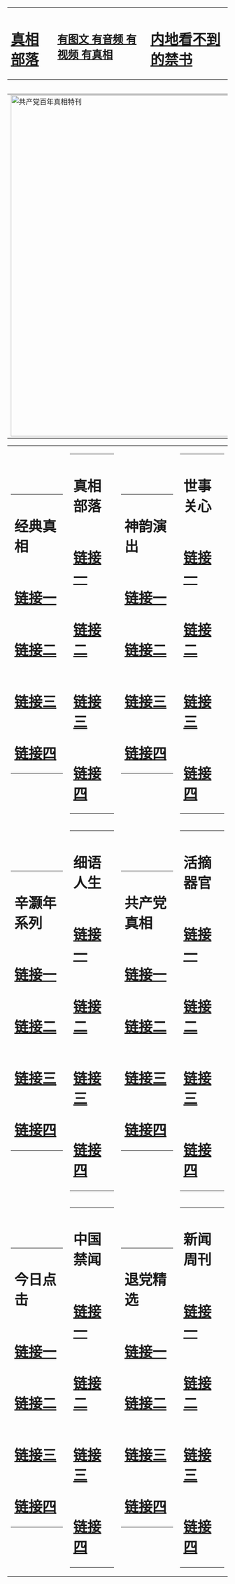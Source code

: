 <table><tr><td><H1><a href="http://zx.hopto.me/rfq3d">真相部落</a></H1></td><td><H2><a href="http://zx.hopto.me/00pz7">有图文 有音频 有视频 有真相</a></H2><td><H1><a href="http://zx.hopto.me/uklnz"> 内地看不到的禁书</a></H1></td></table><table><table><tr><td><a href="http://zx.hopto.me/ujakg"><img src="http://0738.k58.myers-usa.com/zx/bngcd/gcdbnzx.jpg" width="780"  border="0" alt="共产党百年真相特刊"></a></td></tr></table><table><tr><td><table><tr><td ><h1>经典真相</h1></td></tr><tr><td><h1>  <a href="http://zx.hopto.me/xvsb5" target=_blank>链接一</a>  </h1></td></tr><tr><td><h1>  <a href="http://zx.hopto.me/ocgkt" target=_blank>链接二</a>  </h1></td></tr><tr><td><h1>  <a href="http://zx.hopto.me/yi4c4" target=_blank>链接三</a>  </h1></td></tr><tr><td><h1>  <a href="http://zx.hopto.me/lfhp1" target=_blank>链接四</a>  </h1></td></tr></table></td><td><table><tr><td ><h1>真相部落</h1></td></tr><tr><td><h1>  <a href="http://zx.hopto.me/4025-" target=_blank>链接一</a>  </h1></td></tr><tr><td><h1>  <a href="http://zx.hopto.me/0nvth" target=_blank>链接二</a>  </h1></td></tr><tr><td><h1>  <a href="http://zx.hopto.me/r7pic" target=_blank>链接三</a>  </h1></td></tr><tr><td><h1>  <a href="http://zx.hopto.me/470x4" target=_blank>链接四</a>  </h1></td></tr></table></td><td><table><tr><td ><h1>神韵演出</h1></td></tr><tr><td><h1>  <a href="http://zx.hopto.me/74za-" target=_blank>链接一</a>  </h1></td></tr><tr><td><h1>  <a href="http://zx.hopto.me/ka0e2" target=_blank>链接二</a>  </h1></td></tr><tr><td><h1>  <a href="http://zx.hopto.me/z5acc" target=_blank>链接三</a>  </h1></td></tr><tr><td><h1>  <a href="http://zx.hopto.me/oedd6" target=_blank>链接四</a>  </h1></td></tr></table></td><td><table><tr><td ><h1>世事关心</h1></td></tr><tr><td><h1>  <a href="http://zx.hopto.me/pby6r" target=_blank>链接一</a>  </h1></td></tr><tr><td><h1>  <a href="http://zx.hopto.me/j63i3" target=_blank>链接二</a>  </h1></td></tr><tr><td><h1>  <a href="http://zx.hopto.me/mm072" target=_blank>链接三</a>  </h1></td></tr><tr><td><h1>  <a href="http://zx.hopto.me/41m8s" target=_blank>链接四</a>  </h1></td></tr></table></td></tr><tr><td><table><tr><td ><h1>辛灏年系列</h1></td></tr><tr><td><h1>  <a href="http://zx.hopto.me/-aywz" target=_blank>链接一</a>  </h1></td></tr><tr><td><h1>  <a href="http://zx.hopto.me/dlh-2" target=_blank>链接二</a>  </h1></td></tr><tr><td><h1>  <a href="http://zx.hopto.me/6f91q" target=_blank>链接三</a>  </h1></td></tr><tr><td><h1>  <a href="http://zx.hopto.me/8q0l-" target=_blank>链接四</a>  </h1></td></tr></table></td><td><table><tr><td ><h1>细语人生</h1></td></tr><tr><td><h1>  <a href="http://zx.hopto.me/d8t1v" target=_blank>链接一</a>  </h1></td></tr><tr><td><h1>  <a href="http://zx.hopto.me/rhraf" target=_blank>链接二</a>  </h1></td></tr><tr><td><h1>  <a href="http://zx.hopto.me/x0k02" target=_blank>链接三</a>  </h1></td></tr><tr><td><h1>  <a href="http://zx.hopto.me/raa8a" target=_blank>链接四</a>  </h1></td></tr></table></td><td><table><tr><td ><h1>共产党真相</h1></td></tr><tr><td><h1>  <a href="http://zx.hopto.me/xoj1k" target=_blank>链接一</a>  </h1></td></tr><tr><td><h1>  <a href="http://zx.hopto.me/f9h9f" target=_blank>链接二</a>  </h1></td></tr><tr><td><h1>  <a href="http://zx.hopto.me/q8or6" target=_blank>链接三</a>  </h1></td></tr><tr><td><h1>  <a href="http://zx.hopto.me/3ixel" target=_blank>链接四</a>  </h1></td></tr></table></td><td><table><tr><td ><h1>活摘器官</h1></td></tr><tr><td><h1>  <a href="http://zx.hopto.me/a8hzb" target=_blank>链接一</a>  </h1></td></tr><tr><td><h1>  <a href="http://zx.hopto.me/5iot5" target=_blank>链接二</a>  </h1></td></tr><tr><td><h1>  <a href="http://zx.hopto.me/yc5h4" target=_blank>链接三</a>  </h1></td></tr><tr><td><h1>  <a href="http://zx.hopto.me/-o0y3" target=_blank>链接四</a>  </h1></td></tr></table></td></tr><tr><td><table><tr><td ><h1>今日点击</h1></td></tr><tr><td><h1>  <a href="http://zx.hopto.me/zhiuc" target=_blank>链接一</a>  </h1></td></tr><tr><td><h1>  <a href="http://zx.hopto.me/xspqe" target=_blank>链接二</a>  </h1></td></tr><tr><td><h1>  <a href="http://zx.hopto.me/8zswv" target=_blank>链接三</a>  </h1></td></tr><tr><td><h1>  <a href="http://zx.hopto.me/id56c" target=_blank>链接四</a>  </h1></td></tr></table></td><td><table><tr><td ><h1>中国禁闻</h1></td></tr><tr><td><h1>  <a href="http://zx.hopto.me/l3ubw" target=_blank>链接一</a>  </h1></td></tr><tr><td><h1>  <a href="http://zx.hopto.me/wfkkq" target=_blank>链接二</a>  </h1></td></tr><tr><td><h1>  <a href="http://zx.hopto.me/jv7z4" target=_blank>链接三</a>  </h1></td></tr><tr><td><h1>  <a href="http://zx.hopto.me/-2f-b" target=_blank>链接四</a>  </h1></td></tr></table></td><td><table><tr><td ><h1>退党精选</h1></td></tr><tr><td><h1>  <a href="http://zx.hopto.me/obzpd" target=_blank>链接一</a>  </h1></td></tr><tr><td><h1>  <a href="http://zx.hopto.me/n0ot2" target=_blank>链接二</a>  </h1></td></tr><tr><td><h1>  <a href="http://zx.hopto.me/izpiy" target=_blank>链接三</a>  </h1></td></tr><tr><td><h1>  <a href="http://zx.hopto.me/y2b3o" target=_blank>链接四</a>  </h1></td></tr></table></td><td><table><tr><td ><h1>新闻周刊</h1></td></tr><tr><td><h1>  <a href="http://zx.hopto.me/waaoz" target=_blank>链接一</a>  </h1></td></tr><tr><td><h1>  <a href="http://zx.hopto.me/o0v9-" target=_blank>链接二</a>  </h1></td></tr><tr><td><h1>  <a href="http://zx.hopto.me/89svt" target=_blank>链接三</a>  </h1></td></tr><tr><td><h1>  <a href="http://zx.hopto.me/7-qc9" target=_blank>链接四</a>  </h1></td></tr></table></td></tr></table>

